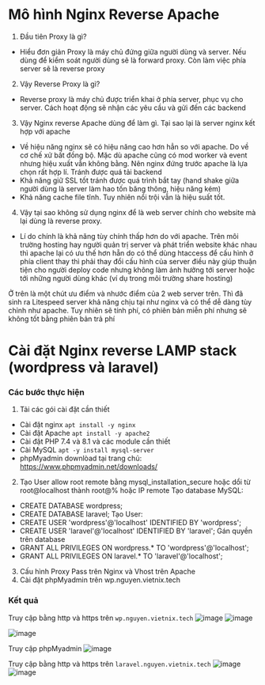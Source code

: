 # Mô hình Nginx Reverse Apache
1. Đầu tiên Proxy là gì?
- Hiểu đơn giản Proxy là máy chủ đứng giữa người dùng và server. Nếu dùng để kiểm soát người dùng sẽ là forward proxy. Còn làm việc phía server sẽ là reverse proxy
2. Vậy Reverse Proxy là gì?
- Reverse proxy là máy chủ được triển khai ở phía server, phục vụ cho server. Cách hoạt động sẽ nhận các yêu cầu và gửi đến các backend
3. Vậy Nginx reverse Apache dùng để làm gì. Tại sao lại là server nginx kết hợp với apache
- Về hiệu năng nginx sẽ có hiệu năng cao hơn hẳn so với apache. Do về cơ chế xử bất đồng bộ. Mặc dù apache cũng có mod worker và event nhưng hiệu xuất vẫn không bằng. Nên nginx đứng trước apache là lựa chọn rất hợp lí. Tránh được quá tải backend
- Khả năng giữ SSL tốt tránh được quá trình bắt tay (hand shake giữa người dùng là server làm hao tốn băng thông, hiệu năng kém)
- Khả năng cache file tĩnh. Tuy nhiên nổi trội vẫn là hiệu suất tốt.

4. Vậy tại sao không sử dụng nginx để là web server chính cho website mà lại dùng là reverse proxy.
- Lí do chính là khả năng tùy chính thấp hơn do với apache. Trên môi trường hosting hay người quản trị server và phát triển website khác nhau thì apache lại có ưu thế hơn hẵn do có thể dùng htaccess để cấu hình ở phía client thay thì phải thay đổi cấu hình của server điều này giúp thuận tiện cho người deploy code nhưng không làm ảnh hưởng tới server hoặc tới những người dùng khác (ví dụ trong môi trường share hosting)

Ở trên là một chút ưu điểm và nhước điểm của 2 web server trên. Thì đã sinh ra Litespeed server khả năng chịu tại như nginx và có thể dễ dàng tùy chỉnh như apache. Tuy nhiên sẽ tính phí, có phiên bản miễn phí nhưng sẽ không tốt bằng phiên bản trả phí

# Cài đặt Nginx reverse LAMP stack (wordpress và laravel)
### Các bước thực hiện
1. Tải các gói cài đặt cần thiết
- Cài đặt nginx ```apt install -y nginx ```
- Cài đặt Apache ```apt install -y apache2```
- Cài đặt PHP 7.4 và 8.1 và các module cần thiết
- Cài MySQL ```apt -y install mysql-server```
- phpMyadmin downlòad tại trang chủ: https://www.phpmyadmin.net/downloads/
2. Tạo User
allow root remote bằng mysql_installation_secure  hoặc dổi từ root@localhost thành root@% hoặc IP remote
Tạo database MySQL: 
- CREATE DATABASE wordpress;
- CREATE DATABASE laravel;
Tạo User: 
- CREATE USER 'wordpress'@'localhost'  IDENTIFIED BY  'wordpress';
- CREATE USER 'laravel'@'localhost' IDENTIFIED BY 'laravel';
Gán quyền trên database
- GRANT ALL PRIVILEGES ON wordpress.* TO 'wordpress'@'localhost';
- GRANT ALL PRIVILEGES ON laravel.* TO 'laravel'@'localhost';
3. Cấu hình Proxy Pass trên Nginx và Vhost trên Apache
4. Cài đặt phpMyadmin trên wp.nguyen.vietnix.tech

### Kết quả

Truy cập bằng http và https trên ```wp.nguyen.vietnix.tech```
![image](https://github.com/user-attachments/assets/ba521f6c-f5bb-435b-a64b-343d33828d0c)
![image](https://github.com/user-attachments/assets/eeae65eb-7d6f-4245-b160-cbfe07f63064)

![image](https://github.com/user-attachments/assets/17f26d9c-8b2f-43f3-ad50-7237b70bddf2)

Truy cập phpMyadmin 
![image](https://github.com/user-attachments/assets/45c93892-215e-4224-9f8e-92784c4cd4af)


Truy cập bằng http và https trên ```laravel.nguyen.vietnix.tech```
![image](https://github.com/user-attachments/assets/27c76521-1300-455b-b708-4be570c412a2)
![image](https://github.com/user-attachments/assets/cde3df7d-5e18-4c0b-94f3-d71003dc3548)









